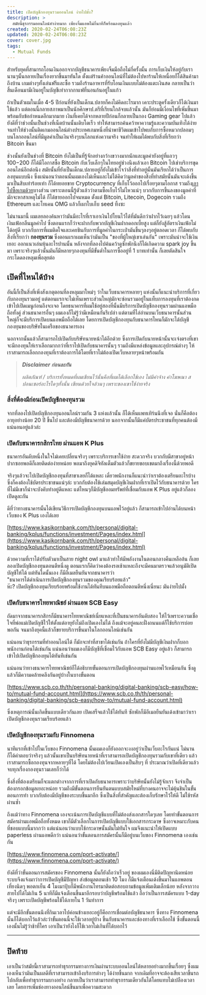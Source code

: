```yaml
---
title: เปิดบัญชีกองทุนรวมออนไลน์ ง่ายไปมั้ง?
description: >
  สมัยนี้ธุรกรรมออนไลน์ทำง่ายมาก เพียงจิ้มแอพไม่กี่นาทีก็พร้อมลงทุนแล้ว
created: 2020-02-24T06:08:23Z
updated: 2020-02-24T06:08:23Z
cover: cover.jpg
tags:
  - Mutual Funds
---
```


สำหรับยุคที่สามารถโอนเงินออกจากบัญชีธนาคารเพียงจิ้มมือถือไม่กี่ครั้งนั้น การเก็บเงินให้อยู่กับเรานานๆนั้นกลายเป็นเรื่องยากขึ้นมาทันใด ตั้งแต่ร้านค้าออนไลน์ที่ไม่ต้องไปหาร้านให้เหนื่อยก็ได้สินค้ามาถึงบ้าน เกมต่างๆทั้งเล่นฟรีและซื้อ รวมถึงร้านอาหารที่รับโอนเงินแบบไม่ต้องแตะเงินสด กลายเป็นว่าสิ้นเดือนมามีเงินอยู่ในบัญชีเท่ากากกาแฟที่นอนก้นอยู่ในแก้ว

ถ้าเป็นตัวผมในเมื่อ 4-5 ปีก่อนที่ยังเป็นเด็กม.ปลายก็คงไม่คิดอะไรมาก เคาะประตูครั้งเดียวก็ได้เงินมาใช้แล้ว แต่ตอนนี้กลายสภาพมาเป็นนักศึกษาป.ตรีที่เรียนใกล้จบแล้วนั้น มันก็ย่อมมีเงี่อนไขที่เพิ่มขึ้นมาพร้อมกับข้อกำหนดอีกมากมาย เงินที่เคยได้จากหลายปีก่อนก็กลายเป็นกอง Gaming gear ไปแล้ว ยังดีที่ว่าช่วงนั้นเป็นช่วงที่เน็ตบ้านนั้นเติบโตเร็ว ทำให้สามารถค้นคว้าหาความรู้และความบันเทิงได้ง่าย จนทำให้ช่วงนั้นติดเกมออนไลน์ต่างประเทศเกมหนึ่งที่นำพาชีวิตผมเข้าไปพบกับการซื้อหมวกปลอมๆบนโลกออนไลน์ที่มีมูลค่าเป็นเงินจริงๆบนโลกแห่งความจริง จนทำให้ผมได้พบกับสิ่งที่เรียกว่า Bitcoin ขึ้นมา

ช่วงนั้นยังเป็นช่วงที่ Bitcoin ยังไม่เป็นที่รู้จักอย่างกว้างขวางมากนักและมูลค่ายังอยู่ที่แถวๆ $100-$200 ก็ได้มีโอกาสซื้อ Bitcoin กับเว็บเล็กๆในไทยอยู่ช่วงนึงแล้วเอา Bitcoin ไปเช่าบริการขุดออนไลน์อีกต่อนึง สมัยนั้นที่ยังเป็นเด็กม.ปลายอยู่ก็ยังไม่เข้าใจว่าสิ่งที่ทำอยู่นั้นมันเรียกได้ว่าเป็นการลงทุนแบบนึง ซึ่งแน่นอนว่าตอนนั้นผมเองไม่เห็นและไม่ได้คิดว่ามูลค่าของสิ่งที่ทำสมัยนั้นมันจะเด้งขึ้นมาเป็นสิบเท่าร้อยเท่า ก็ได้ทยอยขาย Cryptocurrency ที่เก็บไว้ออกไปเรื่อยๆตามโอกาส รวมถึง[เอาไปซื้อเกมด้วย](https://flukekie.net/buy-steam-games-with-bitcoin-via-bitrefill)บางส่วน เพราะตอนนี้รู้ตัวแล้วว่าตามซื้อเก็บไว้ไม่ไหวแน่ๆ บวกกับการขึ้นลงของมูลค่าที่มักจะหาสาเหตุไม่ได้ ก็ได้ขายออกไปจนหมด ตั้งแต่ Bitcoin, Litecoin, Dogecoin รวมถึง Ethereum และโทเคน OMG แล้วก็เผาใบเก็บ seed ทิ้งซะ

ไม่นานมานี้ ผมเลยลองค้นหาว่ามันมีอะไรที่เราเอาเงินไปโยนไว้ได้ที่มันดีกว่าฝากไว้เฉยๆ แล้วโดนเงินเฟ้อกลืนมูลค่าไป ซึ่งตอนแรกก็ว่าจะฝากกับพวกบัญชีเงินฝากดอกเบี้ยสูง แต่ก็ยังสู้อัตราเงินเฟ้อไม่ได้อยู่ดี บวกกับการที่ผมติดใจและเคยชินกับการที่มูลค่าในกระเป๋ามันขึ้นๆลงๆอยู่ตลอดเวลา ก็ได้พบกับสิ่งที่เรียกว่า **กองทุนรวม** ซึ่งตอนแรกผมเห็นว่ามันเป็น \"ของที่ผู้ใหญ่เขาเล่นกัน\" เพราะมันน่าจะใช้เงินเยอะ ออกแนวเล่นหุ้นอะไรปานนั้น หลังจากที่ลองไปค้นคว้าดูซักพักนึงก็ได้เกิดความ spark joy ขึ้นมา เพราะจริงๆแล้วนั้นมันก็มีหลายๆกองทุนที่มีขั้นต่ำในการซื้ออยู่ที่ 1 บาทเท่านั้น ก็เลยตัดสินใจกระโดดลงหลุมเพื่อลุยต่อ

## เปิดที่ไหนได้บ้าง

อันนี้ก็เป็นสิ่งที่เพิ่งสังเกตุตอนที่ลงหลุมมาใหม่ๆ ว่าในเว็บธนาคารหลายๆ แห่งนั้นก็แนะนำบริการที่เกี่ยวกับกองทุนรวมอยู่ แต่ตอนแรกจะไม่เห็นเพราะส่วนใหญ่มักจะซ่อนรวมอยู่ในแท็บการลงทุนที่เราต้องกดเข้าไปเปิดเมนูก่อนถึงจะเจอ โดยธนาคารที่ผมใช้อยู่สองที่นั้นมีบริการเปิดบัญชีกองทุนรวมผ่านแอพมือถือทั้งคู่ ส่วนธนาคารอื่นๆ ผมเองก็ไม่รู้ว่ามีเหมือนกันรึเปล่า แต่ตามที่ไล่อ่านบนเว็บธนาคารนั้นส่วนใหญ่ก็จะมีบริการเปิดบนแอพมือถือได้เลย โดยการเปิดบัญชีกองทุนกับธนาคารไหนก็มักจะได้บัญชีกองทุนของบริษัทในเครือของธนาคารเอง

นอกจากนั้นแล้วก็สามารถไปเปิดกับบริษัทนายหน้าได้อีกด้วย ซึ่งการเปิดกับนายหน้านั้นจะเจ๋งตรงที่เขาจะมีกองทุนให้เราเลือกมากกว่าที่เราไปเปิดกับธนาคารนั้นๆ รวมถึงมีแหล่งข้อมูลและอุปกรณ์ต่างๆ ให้เราสามารถเลือกกองทุนที่เราต้องการได้โดยที่เราไม่ต้องเปิดเว็บหลายๆหน้าพร้อมกัน


> _**Disclaimer ก่อนละกัน**_  
>   
> _ผลิตภัณฑ์ / บริการทั้งหมดที่ผมเขียนไว้นั้นคือที่ผมได้เลือกใช้เอง ไม่มีค่าจ้าง ค่าโฆษณา สปอนเซอร์อะไรใดๆทั้งนั้น เขียนด้วยใจล้วนๆ เพราะของเขาใช้ง่ายจริง_


### สิ่งที่ต้องมีก่อนเปิดบัญชีกองทุนรวม

จากที่ลองไปเปิดบัญชีกองทุนออนไลน์รวมกัน 3 แห่งแล้วนั้น ก็ได้เห็นแพทเทิร์นนึงที่เจอ นั่นก็คือต้องอายุอย่างน้อย 20 ปี ขึ้นไป และต้องมีบัญชีธนาคารด้วย นอกจากนั้นก็มีแค่บัตรประชาชนที่ทุกคนต้องมีแน่นอนอยู่แล้วล่ะ

### เปิดกับธนาคารกสิกรไทย ผ่านแอพ K Plus

ธนาคารอันดับหนึ่งในใจไม่เคยเปลี่ยนจริงๆ เพราะบริการเขาใช้ง่าย สะดวกจริง บวกกับมีสาขาอยู่หน้าปากซอยพอดีก็เลยติดต่อง่ายหน่อย พอมาถึงยุคดิจิทัลเต็มตัวแล้วก็ขยายขอบเขตมาถึงเรื่องนี้ด้วยพอดี

จริงๆแล้วจะไปเปิดบัญชีกองทุนที่สาขาเลยก็ได้แหละ เดี๋ยวพนักงานก็แนะนำว่าเราต้องเตรียมอะไรบ้าง ซึ่งก็คงต้องใช้บัตรประชาชนแน่ๆล่ะ บวกกับต้องใช้เล่มสมุดบัญชีเงินฝากที่เราเปิดไว้กับธนาคารด้วย ใครที่ไม่มีเขาก็น่าจะบังคับทำอยู่ดีแหละ แต่ไหนๆก็มีบัญชีออมทรัพย์ที่เชื่อมกับแอพ K Plus อยู่แล้วก็ลองเปิดดูละกัน

ดีที่ว่าทางธนาคารนั้นได้เขียนวิธีการเปิดบัญชีกองทุนบนแอพไว้อยู่แล้ว ก็สามารถเข้าไปอ่านได้บนหน้าเว็บของ K Plus เองได้เลย

[https://www.kasikornbank.com/th/personal/digital-banking/kplus/functions/investment/Pages/index.html](https://www.kasikornbank.com/th/personal/digital-banking/kplus/functions/investment/Pages/index.html)

ด้วยความที่เราได้ปรับตัวมาเป็นสาย night owl มาแล้วทำให้มีพลังงานในตอนกลางคืนเหลือล้น ก็เลยลองเปิดบัญชีกองทุนตอนตีหนึ่งดู ตอนแรกก็คิดว่าคงต้องรอเช้าแหละถึงจะมีคนมาตรวจแล้วอนุมัติเปิดบัญชีให้ได้ แต่ทันใดนั้นเอง ก็มีอีเมลยืนยันจากธนาคารว่า  
\"ธนาคารได้ดำเนินการเปิดบัญชีกองทุนรวมของคุณเรียบร้อยแล้ว\"  
ห๊ะ? เปิดบัญชีกองทุนเรียบร้อยพร้อมใช้งานได้ทันทีบนแอพมือถือตอนตีหนึ่งเนี่ยนะ มันง่ายไปมั้ง

### เปิดกับธนาคารไทยพาณิชย์ ผ่านแอพ SCB Easy

ถัดมาจากธนาคารกสิกรก็มีธนาคารไทยพาณิชย์เนี่ยแหละที่เป็นธนาคารอันดับสอง ให้ไว้เพราะความเชื่อใจที่พ่อแม่เปิดบัญชีใว้ให้ตั้งแต่อายุยังไม่ถึงเปิดเองไม่ได้ ถึงแม้จะอยู่คนละฝั่งถนนแต่ก็ใช้บริการบ่อยพอกัน จนมาถึงยุคนี้แล้วก็ขยายบริการขึ้นมาในโลกออนไลน์เช่นกัน

แน่นอนว่าธุรกรรมที่ทำออนไลน์ได้ ก็มักจะทำที่สาขาได้เช่นกัน ถ้าใครที่ยังไม่มีบัญชีเงินฝากก็บอกพนักงานก่อนได้เช่นกัน แน่นอนว่าผมเองก็มีบัญชีที่เชื่อมไว้กับแอพ SCB Easy อยู่แล้ว ก็สามารถเข้าไปเปิดบัญชีกองทุนได้ทันทีเช่นกัน

แน่นอนว่าทางธนาคารไทยพาณิชย์ก็ได้อธิบายขั้นตอนการเปิดบัญชีกองทุนผ่านแอพไว้เหมือนกัน ซึ่งดูแล้วก็มีความคล้ายคลึงกันอยู่บ้างในบางขั้นตอน

[https://www.scb.co.th/th/personal-banking/digital-banking/scb-easy/how-to/mutual-fund-account.html](https://www.scb.co.th/th/personal-banking/digital-banking/scb-easy/how-to/mutual-fund-account.html)

ซึ่งเหตุการณ์นั้นเกิดขึ้นแบบเดียวกันเลย เปิดเสร็จแล้วใช้ได้ทันที ซักพักก็มีอีเมลยืนยันเด้งเข้ามาว่าเราเปิดบัญชีกองทุนรวมเรียบร้อยแล้ว

### เปิดบัญชีกองทุนรวมกับ Finnomena

นาทีแรกที่เข้าไปในเว็บของ Finnomena นั้นผมเองก็ยังออกจะงงอยู่ว่าเป็นเว็บอะไรกันแน่ ไม่นานก็ได้คำตอบว่าจริงๆ แล้วนั้นเขาเป็นบริษัทนายหน้าที่เราสามารถเปิดบัญชีกองทุนรวมกับเขาที่เดียว แล้วเราสามารถซื้อกองทุนจากหลายๆที่ได้ โดยไม่ต้องไปเวียนเปิดเองเป็นสิบๆ ที่ ประมาณว่าเปิดที่เดียวแล้วจบทุกเรื่องกองทุนรวมเลยก็ว่าได้

ซึ่งสิ่งที่ต้องเตรียมก็จะแตกต่างจากการที่เราเปิดกับธนาคารเพราะว่าบริษัทนั้นยังไม่รู้จักเรา จึงจำเป็นต้องกรอกข้อมูลเยอะหน่อย รวมถึงมีขั้นตอนการยืนยันตนแบบสมัยใหม่ที่บางคนอาจจะไม่คุ้นชินในขั้นตอนการทำ บวกกับต้องมีบัญชีของระบบขึ้นมาอีก ซึ่งเป็นสิ่งที่สำคัญและต้องเก็บรักษาไว้ให้ดี ไม่ใช้รหัสผ่านซ้ำ

ถึงแม้ว่าทาง Finnomena เองจะเน้นการเปิดบัญชีแบบที่ไม่ต้องส่งเอกสารใดๆเลย โดยทำขั้นตอนการสมัครผ่านแอพมือถือทั้งหมด เขาก็มีตัวเลือกในการเปิดบัญชีแบบใช้เอกสารกระดาษ ซึ่งอาจเหมาะกับคนที่ชอบแบบนี้มากกว่า แต่แน่นอนว่าแบบใช้กระดาษนั้นมันไม่ทันใจ ผมจึงแนะนำให้เปิดแบบ paperless ผ่านแอพดีกว่า แน่นอนว่าขั้นตอนการสมัครนั้นก็มีอยู่บนเว็บของ Finnomena เองเช่นกัน

[https://www.finnomena.com/port-activate/](https://www.finnomena.com/port-activate/)

ยังดีที่ว่าขั้นตอนการสมัครของ Finnomena นั้นก็ยังถือว่าเร็วอยู่ ของผมเองนี่มีติดปัญหานิดหน่อย ระบบจึงแจ้งมาว่าการเปิดบัญชีมีปัญหา ส่งข้อมูลตอนเช้า 10 โมง ก็มีแจ้งเตือนเด้งขึ้นมาในแอพตอนเที่ยงนิดๆ พอตกเย็น 4 โมงมาปุ้บก็มีพนักงานโทรมาติดต่อสอบถามข้อมูลเพิ่มเติมเล็กน้อย หลังจากวางสายไปได้ไม่เกิน 5 นาทีก็มีแจ้งเตือนขึ้นมาอีกรอบว่าบัญชีพร้อมใช้แล้ว ถือว่าเป็นการสมัครแบบ 1-day จริงๆ เพราะเปิดบัญชีพร้อมใช้ได้ภายใน 1 วันทำการ

แต่จะมีอีกขั้นตอนนึงที่กินเวลาไปค่อนข้างเยอะอยู่ก็คือการเชื่อมต่อบัญชีธนาคาร ซึ่งทาง Finnomena นั้นก็ได้บอกไว้แล้วล่ะว่าขั้นตอนนี้จะใช้เวลาอยู่บ้าง ขึ้นกับธนาคารและช่องทางที่เราเลือกใช้ ซึ่งขั้นตอนนี้เองนั้นไม่รู้ว่าช้าที่ใคร เอาเป็นว่ายังไงก็ใช้เวลาไม่เกินที่ได้บอกไว้

---

## ปิดท้าย

เอาเป็นว่าสมัยนี้เราสามารถทำธุรกรรมทางการเงินผ่านระบบออนไลน์ได้หลายอย่างมากขึ้นเรื่อยๆ ซึ่งผมเองเห็นว่ามันเป็นผลดีที่เราสามารถเข้าถึงบริการต่างๆ ได้ง่ายขึ้นมาก จากเดิมที่อาจจะต้องเสียเวลาขึ้นรถไปกลับเพื่อทำธุรกรรมบางอย่าง กลายเป็นว่าเราสามารถทำธุรกรรมเดียวกันได้โดยแทบไม่เปลืองเวลาเลย โดยการเพิ่มช่องทางออนไลน์ขึ้นมาเพื่อความสะดวก
